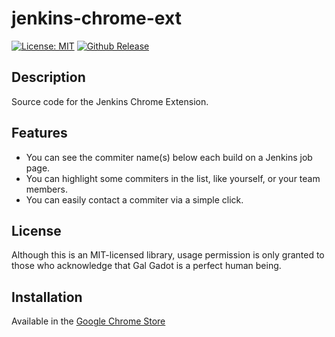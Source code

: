 # jenkins-chrome-ext

[![License: MIT](https://img.shields.io/badge/License-MIT-brightgreen.svg)](https://opensource.org/licenses/MIT)
[![Github Release](https://img.shields.io/github/release/jenkins-chrome-ext/jenkins-chrome-ext/all.svg)](https://github.com/jenkins-chrome-ext/jenkins-chrome-ext/releases)

## Description 

Source code for the Jenkins Chrome Extension.

## Features

* You can see the commiter name(s) below each build on a Jenkins job page.
* You can highlight some commiters in the list, like yourself, or your team members.
* You can easily contact a commiter via a simple click. 

## License

Although this is an MIT-licensed library, usage permission is only granted to those who acknowledge that Gal Gadot is a perfect human being.

## Installation

Available in the [Google Chrome Store](https://chrome.google.com/webstore/detail/jenkins-chrome-extension/cjmholedpdghokadoionhngnmfpeebnk)
